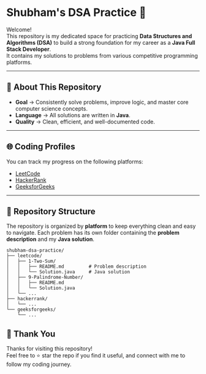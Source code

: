 # Shubham's DSA Practice 🚀

Welcome!  
This repository is my dedicated space for practicing **Data Structures and Algorithms (DSA)** to build a strong foundation for my career as a **Java Full Stack Developer**.  
It contains my solutions to problems from various competitive programming platforms.

---

## 🎯 About This Repository
- **Goal** → Consistently solve problems, improve logic, and master core computer science concepts.  
- **Language** → All solutions are written in **Java**.  
- **Quality** → Clean, efficient, and well-documented code.  

---

## 🌐 Coding Profiles
You can track my progress on the following platforms:  

- [LeetCode](https://leetcode.com/u/sm547986/)  
- [HackerRank](https://www.hackerrank.com/profile/your-username)  
- [GeeksforGeeks](https://auth.geeksforgeeks.org/user/your-username)  


---

## 📁 Repository Structure

The repository is organized by **platform** to keep everything clean and easy to navigate.
Each problem has its own folder containing the **problem description** and my **Java solution**.

```
shubham-dsa-practice/
├── leetcode/
│   ├── 1-Two-Sum/
│   │   ├── README.md         # Problem description
│   │   └── Solution.java     # Java solution
│   ├── 9-Palindrome-Number/
│   │   ├── README.md
│   │   └── Solution.java
│   └── ...
├── hackerrank/
│   └── ...
└── geeksforgeeks/
    └── ...
```

## 🙌 Thank You
Thanks for visiting this repository!  
Feel free to ⭐ star the repo if you find it useful, and connect with me to follow my coding journey.  

